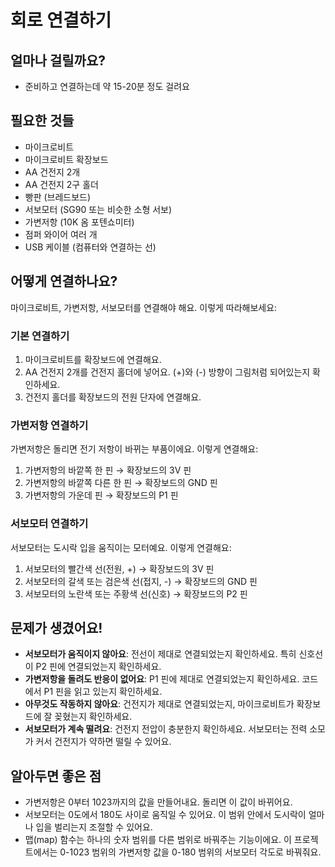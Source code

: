 # 회로 연결하기

## 얼마나 걸릴까요?
- 준비하고 연결하는데 약 15-20분 정도 걸려요

## 필요한 것들
- 마이크로비트 
- 마이크로비트 확장보드
- AA 건전지 2개
- AA 건전지 2구 홀더
- 빵판 (브레드보드)
- 서보모터 (SG90 또는 비슷한 소형 서보)
- 가변저항 (10K 옴 포텐쇼미터)
- 점퍼 와이어 여러 개
- USB 케이블 (컴퓨터와 연결하는 선)

## 어떻게 연결하나요?
마이크로비트, 가변저항, 서보모터를 연결해야 해요. 이렇게 따라해보세요:

### 기본 연결하기

1. 마이크로비트를 확장보드에 연결해요.
2. AA 건전지 2개를 건전지 홀더에 넣어요. (+)와 (-) 방향이 그림처럼 되어있는지 확인하세요.
3. 건전지 홀더를 확장보드의 전원 단자에 연결해요.


### 가변저항 연결하기
가변저항은 돌리면 전기 저항이 바뀌는 부품이에요. 이렇게 연결해요:

1. 가변저항의 바깥쪽 한 핀 → 확장보드의 3V 핀
2. 가변저항의 바깥쪽 다른 한 핀 → 확장보드의 GND 핀
3. 가변저항의 가운데 핀 → 확장보드의 P1 핀


### 서보모터 연결하기
서보모터는 도시락 입을 움직이는 모터예요. 이렇게 연결해요:

1. 서보모터의 빨간색 선(전원, +) → 확장보드의 3V 핀
2. 서보모터의 갈색 또는 검은색 선(접지, -) → 확장보드의 GND 핀
3. 서보모터의 노란색 또는 주황색 선(신호) → 확장보드의 P2 핀



## 문제가 생겼어요!
- **서보모터가 움직이지 않아요**: 전선이 제대로 연결되었는지 확인하세요. 특히 신호선이 P2 핀에 연결되었는지 확인하세요.
- **가변저항을 돌려도 반응이 없어요**: P1 핀에 제대로 연결되었는지 확인하세요. 코드에서 P1 핀을 읽고 있는지 확인하세요.
- **아무것도 작동하지 않아요**: 건전지가 제대로 연결되었는지, 마이크로비트가 확장보드에 잘 꽂혔는지 확인하세요.
- **서보모터가 계속 떨려요**: 건전지 전압이 충분한지 확인하세요. 서보모터는 전력 소모가 커서 건전지가 약하면 떨릴 수 있어요.

## 알아두면 좋은 점
- 가변저항은 0부터 1023까지의 값을 만들어내요. 돌리면 이 값이 바뀌어요.
- 서보모터는 0도에서 180도 사이로 움직일 수 있어요. 이 범위 안에서 도시락이 얼마나 입을 벌리는지 조절할 수 있어요.
- 맵(map) 함수는 하나의 숫자 범위를 다른 범위로 바꿔주는 기능이에요. 이 프로젝트에서는 0-1023 범위의 가변저항 값을 0-180 범위의 서보모터 각도로 바꿔줘요.
